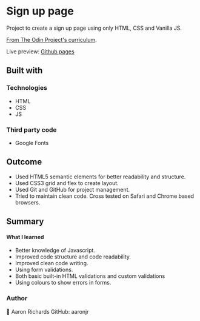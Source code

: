# Sign up page

Project to create a sign up page using only HTML, CSS and Vanilla JS.

[From The Odin Project's curriculum](https://www.theodinproject.com/lessons/node-path-intermediate-html-and-css-sign-up-form).

Live preview: [Github pages](https://aaronjr.github.io/sign-up/)

## Built with

### Technologies

- HTML
- CSS
- JS

### Third party code

- Google Fonts

## Outcome

- Used HTML5 semantic elements for better readability and structure.
- Used CSS3 grid and flex to create layout.
- Used Git and GitHub for project management.
- Tried to maintain clean code.
  Cross tested on Safari and Chrome based browsers.

## Summary

#### What I learned

- Better knowledge of Javascript.
- Improved code structure and code readability.
- Improved clean code writing.
- Using form validations.
- Both basic built-in HTML validations and custom validations
- Using colours to show errors in forms.

### Author

👤 Aaron Richards
GitHub: aaronjr
